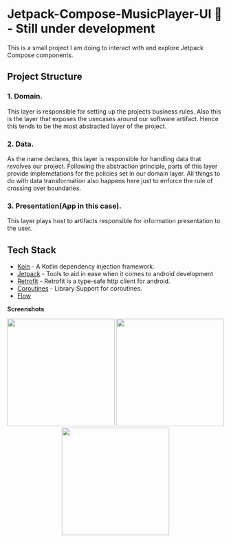 # Jetpack-Compose-MusicPlayer-UI 🎵 - Still under development

This is a small project I am doing to interact with and explore Jetpack Compose components.

## Project Structure
### 1. Domain.
This layer is responsible for setting up the projects business rules. Also this is the layer that exposes the usecases around our software artifact.
Hence this tends to be the most abstracted layer of the project.

### 2. Data.
As the name declares, this layer is responsible for handling data that revolves our project. Following the abstraction principle, parts of this layer provide implemetations for the policies set in our domain layer.
All things to do with data transformation also happens here just to enforce the rule of crossing over boundaries.
### 3. Presentation(App in this case).
This layer plays host to artifacts responsible for information presentation to the user.

## Tech Stack
- [Koin](https://github.com/google/hilt) - A Kotlin dependency injection framework.
- [Jetpack](https://developer.android.com/jetpack) - Tools to aid in ease when it comes to android development
- [Retrofit](https://square.github.io/retrofit/) - Retrofit is a type-safe http client for android.
- [Coroutines](https://github.com/Kotlin/kotlinx.coroutines) - Library Support for coroutines.
- [Flow](https://developer.android.com/kotlin/flow)

**Screenshots**

<p align="center">
  <img src="https://user-images.githubusercontent.com/59829833/144233196-73631d0c-d0a7-405b-a2a5-c476a5b652ab.jpg" width="250"/>
  <img src="https://user-images.githubusercontent.com/59829833/144233533-e4768715-6d7c-4dc9-a3b6-ba4bb10cbc4a.jpg" width="250"/>
  <img src="https://user-images.githubusercontent.com/59829833/144233779-7d0f7e27-bad4-4c52-bc20-73f13a1b4f84.jpg" width="250"/>
</p>



